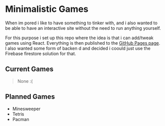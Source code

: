 # Minimalistic Games

When im pored i like to have something to tinker with, and i also wanted to be able to have an interactive site without the need to run anything yourself.

For this purpose i set up this repo where the idea is that i can add/tweak games using React. Everything is then published to the [GitHub Pages page](https://sutne.github.io/games). I also wanted some form of backen d and decided i coould just use the Firebase firestore solution for that.

## Current Games

> None :(

## Planned Games

- Minesweeper
- Tetris
- Pacman
